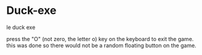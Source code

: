 # Duck-exe
le duck exe

press the "O" (not zero, the letter o) key on the keyboard to exit the game.
this was done so there would not be a random floating button on the game.
